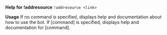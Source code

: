 **Help for !addresource**
`!addresource <link>`

**Usage**
If no command is specified, displays help and documentation about how to use the bot.
If [command] is specified, displays help and documentation for [command].
